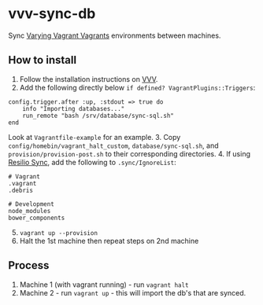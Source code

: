 # vvv-sync-db

Sync [Varying Vagrant Vagrants](https://github.com/Varying-Vagrant-Vagrants/VVV) environments between machines.

## How to install

1. Follow the installation instructions on [VVV](https://varyingvagrantvagrants.org/).
2. Add the following directly below `if defined? VagrantPlugins::Triggers`:
    
```
config.trigger.after :up, :stdout => true do
    info "Importing databases..."
    run_remote "bash /srv/database/sync-sql.sh"
end
```
Look at `Vagrantfile-example` for an example.
3. Copy `config/homebin/vagrant_halt_custom`, `database/sync-sql.sh`, and `provision/provision-post.sh` to their corresponding directories.
4. If using [Resilio Sync](https://www.resilio.com/individuals/), add the following to `.sync/IgnoreList`:
```
# Vagrant
.vagrant
.debris

# Development
node_modules
bower_components
```
5. `vagrant up --provision`
6. Halt the 1st machine then repeat steps on 2nd machine

## Process

1. Machine 1 (with vagrant running) - run `vagrant halt`
2. Machine 2 - run `vagrant up` - this will import the db's that are synced.
